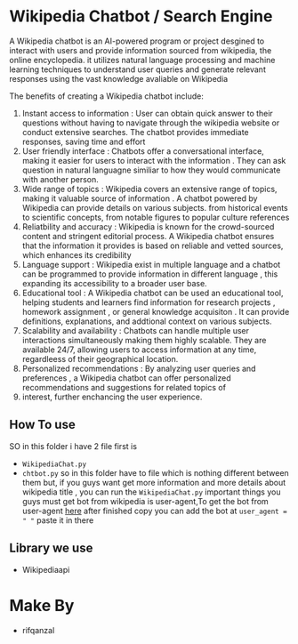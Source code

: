 # Wikipedia Chatbot / Search Engine

A Wikipedia chatbot is an AI-powered program or project desgined to interact with users and provide information sourced from wikipedia, the online encyclopedia. it utilizes
natural language processing and machine learning techniques to understand user queries and generate relevant responses using the vast knowledge avaliable on Wikipedia

The benefits of creating a Wikipedia chatbot include:

1. Instant access to information : User can obtain quick answer to their questions without having to navigate through the wikipedia website or conduct extensive searches.
   The chatbot provides immediate responses, saving time and effort
2. User friendly interface : Chatbots offer a conversational interface, making it easier for users to interact with the information . They can ask question in natural languagne
   similiar to how they would communicate with another person.
3. Wide range of topics : Wikipedia covers an extensive range of topics, making it valuable source of information . A chatbot powered by Wikipedia can provide details on
   various subjects. from historical events to scientific concepts, from notable figures to popular culture references
4. Reliatbility and accuracy : Wikipedia is known for the crowd-sourced content and stringent editorial process. A Wikipedia chatbot ensures that the information it provides
   is based on reliable and vetted sources, which enhances its credibility
5. Language support : Wikipedia exist in multiple language and a chatbot can be programmed to provide information in different language , this expanding its accessibility
   to a broader user base.
6. Educational tool : A Wikipedia chatbot can be used an educational tool, helping students and learners find information for research projects , homework assignment , or general
   knowledge acquisiton . It can provide definitions, explanations, and addtional context on various subjects.
7. Scalability and availability : Chatbots can handle multiple user interactions simultaneously making them highly scalable. They are available 24/7, allowing users to access
   information at any time, regardleess of their geographical location.
8. Personalized recommendations : By analyzing user queries and preferences , a Wikipedia chatbot can offer personalized recommendations and suggestions for related topics of
9. interest, further enchancing the user experience.

## How To use
SO in this folder i have 2 file first is 
- `WikipediaChat.py`
- `chtbot.py`
so in this folder have to file which is nothing different between them but, if you guys want get more information and more details about wikipedia title , you can run the `WikipediaChat.py`
important things you guys must get bot from wikipedia is user-agent,To get the bot from user-agent [here](https://meta.wikimedia.org/wiki/User-Agent_policy)
after finished copy you can add the bot at `user_agent = " "` paste it in there 

## Library we use
- Wikipediaapi

# Make By
- rifqanzal

   
